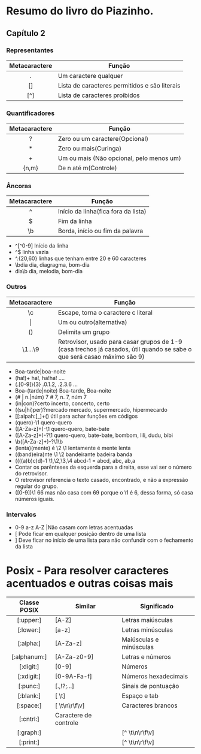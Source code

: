 # Resumo do livro do Piazinho.
## Capítulo 2

### Representantes

| Metacaractere | Função| 
|:-----:|-----|
| .   | Um caractere qualquer| 
| []  | Lista de caracteres permitidos e são literais|  
|  [^]| Lista de caracteres proibidos |

### Quantificadores

| Metacaractere |	Função |
|:----:|----|	
|?    | Zero ou um caractere(Opcional)|
|*	|Zero ou mais(Curinga)|
|+|	Um ou mais (Não opcional, pelo menos um)|
|{n,m}	|De n até m(Controle)|

### Âncoras

|Metacaractere	| Função|
|:----:|-----|
|^|	Início da linha(fica fora da lista)|
|$|	Fim da linha |
|\b|	Borda, início ou fim da palavra|

* ^[^0-9]		Início da linha	
* ^$ 		linha vazia
* ^.{20,60}	linhas que tenham entre 20 e 60 caracteres
* \bdia		dia, diagragma, bom-dia
* dia\b		dia, melodia, bom-dia

### Outros

|Metacaractere|	Função|
|:---:|---|
|\c|	Escape, torna o caractere c literal|
|	\| |Um ou outro(alternativa)|
|()|	Delimita um grupo|
|\1...\9|	Retrovisor, usado para casar grupos de 1-9 (casa trechos já casados, útil quando se sabe o que será casao máximo são 9)|

* Boa-tarde|boa-noite
* (ha!)+				ha!, ha!ha! ....
* (\.[0-9]){3}			.0.1.2, .2.3.6 ...
* Boa-(tarde|noite)		Boa-tarde, Boa-noite
* (# | n\.|núm) 7			# 7, n. 7, núm 7
* (in|con)?certo			incerto, concerto, certo
* ((su|hi)per)?mercado		mercado, supermercado, hipermecardo
* [[:alpah:]_]+\(\)			útil para achar funções em códigos
* (quero)-\1			quero-quero
* ([A-Za-z]+)-\1			quero-quero, bate-bate
* ([A-Za-z]+)-?\1			quero-quero, bate-bate, bombom, lili, dudu, bibi 
* \b([A-Za-z]+)-?\1\b
* (lenta)(mente) é \2 \1		lentamente é mente lenta
* ((band)eira)nte \1 \2		bandeirante badeira banda
* ((((a)b)c)d)-1 \1,\2,\3,\4	abcd-1 = abcd, abc, ab,a
* Contar os parênteses da esquerda para a direita, esse vai ser o número do retrovisor.
* O retrovisor referencia o texto casado, encontrado, e não a expressão regular do grupo.
* ([0-9])\1	66 mas não casa com 69 porque o \1 é 6, dessa forma, só casa números iguais.

### Intervalos

* 0-9	a-z	A-Z	|Não casam com letras acentuadas
* \[ 	Pode ficar em qualquer posição dentro de uma lista
* \]	Deve ficar no início de uma lista para não confundir com o fechamento da lista

# Posix - Para resolver caracteres acentuados e outras coisas mais

|Classe POSIX|	Similar	|Significado|
|:---:|----|----|
|[:upper:]|	[A-Z]	|Letras maiúsculas|
|[:lower:]|	[a-z]	|Letras minúsculas|
|[:alpha:]|	[A-Za-z]	|Maiúsculas e minúsculas|
|[:alphanum:]|	[A-Za-z0-9]	|Letras e números|
|[:digit:]|	[0-9]	|Números|
|[:xdigit:]|	[0-9A-Fa-f]|	Números hexadecimais|
|[:punc:]|	[.,!?;...]|	Sinais de pontuação|
|[:blank:]|	[ \t]	|Espaço e tab|
|[:space:]|	[ \t\n\r\f\v]	|Caracteres brancos|
|[:cntrl:]|		Caractere de controle|
|[:graph:]|	|[^ \t\n\r\f\v]	|Caracteres imprimíveis|
|[:print:]|	|[^ \t\n\r\f\v]	|Imprimíveis e o espaço|

